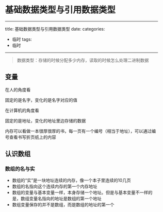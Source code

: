 # 基础数据类型与引用数据类型
---
title: 基础数据类型与引用数据类型
date: 
categories:
- 临时
tags:
- 临时
---

> 数据类型：存储的时候分配多少内存，读取的时候怎么处理二进制数据

## 变量

在人的角度看

固定的是名字，变化的是名字对应的值

在计算机的角度看

固定的是地址，变化的地址里边存储的数据

内存可以看做一本很厚很厚的书，每一页有一个编号（相当于地址），可以通过编号查看书写折页纸上的内容



## 认识数组

### 数组的名与实

* 数组的“实”是一块地址连续的内存，像一个本子里连续的10几页
* 数组的名指向这个连续内存的第一个内存地址
* 数组的变量与基本变量一样，本身存储一个地址。但是与基本变量不一样的是，数组变量名指向的地址是数组的第一个地址
* 数组变量保存的并不是数组，而是数组的地址的第一个

